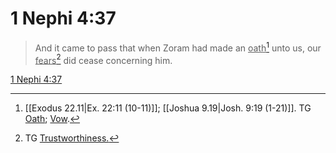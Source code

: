 # 1 Nephi 4:37

> And it came to pass that when Zoram had made an <u>oath</u>[^a] unto us, our <u>fears</u>[^b] did cease concerning him.

[1 Nephi 4:37](https://www.churchofjesuschrist.org/study/scriptures/bofm/1-ne/4?lang=eng&id=p37#p37)


[^a]: [[Exodus 22.11|Ex. 22:11 (10-11)]]; [[Joshua 9.19|Josh. 9:19 (1-21)]]. TG [Oath](https://www.churchofjesuschrist.org/study/scriptures/tg/oath?lang=eng); [Vow](https://www.churchofjesuschrist.org/study/scriptures/tg/vow?lang=eng).
[^b]: TG [Trustworthiness.](https://www.churchofjesuschrist.org/study/scriptures/tg/trustworthiness?lang=eng)
